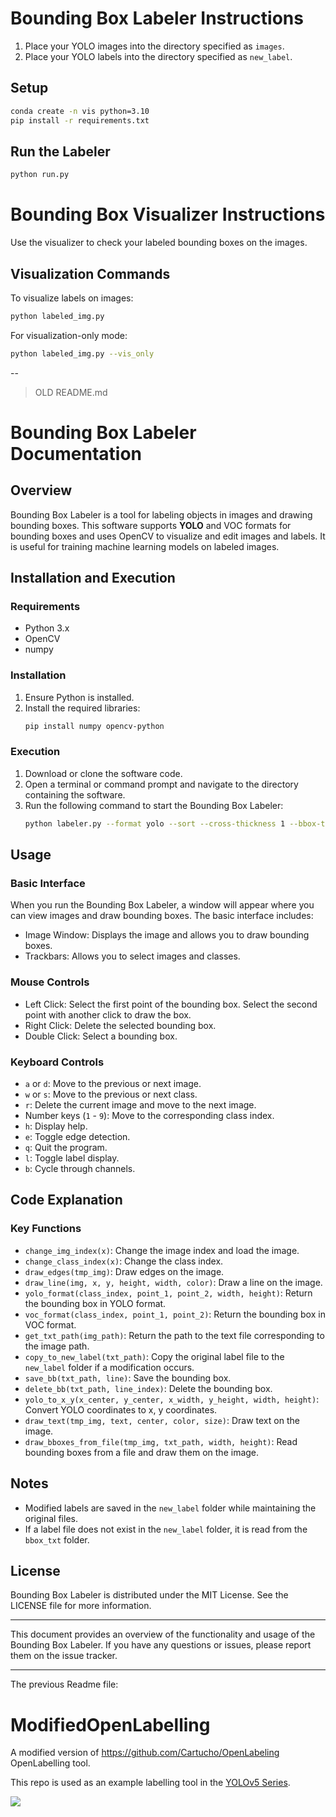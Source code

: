 # Bounding Box Labeler Instructions
1. Place your YOLO images into the directory specified as `images`.
2. Place your YOLO labels into the directory specified as `new_label`.
## Setup
```bash
conda create -n vis python=3.10
pip install -r requirements.txt
```
## Run the Labeler
```bash
python run.py
```
# Bounding Box Visualizer Instructions
Use the visualizer to check your labeled bounding boxes on the images.

## Visualization Commands
To visualize labels on images:
```bash
python labeled_img.py
```
For visualization-only mode:
```bash
python labeled_img.py --vis_only
```
--
> OLD README.md
#####
# Bounding Box Labeler Documentation

## Overview
Bounding Box Labeler is a tool for labeling objects in images and drawing bounding boxes. This software supports **YOLO** and VOC formats for bounding boxes and uses OpenCV to visualize and edit images and labels. It is useful for training machine learning models on labeled images.

## Installation and Execution
### Requirements
- Python 3.x
- OpenCV
- numpy

### Installation
1. Ensure Python is installed.
2. Install the required libraries:
    ```bash
    pip install numpy opencv-python
    ```

### Execution
1. Download or clone the software code.
2. Open a terminal or command prompt and navigate to the directory containing the software.
3. Run the following command to start the Bounding Box Labeler:
    ```bash
    python labeler.py --format yolo --sort --cross-thickness 1 --bbox-thickness 1
    ```

## Usage
### Basic Interface
When you run the Bounding Box Labeler, a window will appear where you can view images and draw bounding boxes. The basic interface includes:
- Image Window: Displays the image and allows you to draw bounding boxes.
- Trackbars: Allows you to select images and classes.

### Mouse Controls
- Left Click: Select the first point of the bounding box. Select the second point with another click to draw the box.
- Right Click: Delete the selected bounding box.
- Double Click: Select a bounding box.

### Keyboard Controls
- `a` or `d`: Move to the previous or next image.
- `w` or `s`: Move to the previous or next class.
- `r`: Delete the current image and move to the next image.
- Number keys (`1` - `9`): Move to the corresponding class index.
- `h`: Display help.
- `e`: Toggle edge detection.
- `q`: Quit the program.
- `l`: Toggle label display.
- `b`: Cycle through channels.

## Code Explanation
### Key Functions
- `change_img_index(x)`: Change the image index and load the image.
- `change_class_index(x)`: Change the class index.
- `draw_edges(tmp_img)`: Draw edges on the image.
- `draw_line(img, x, y, height, width, color)`: Draw a line on the image.
- `yolo_format(class_index, point_1, point_2, width, height)`: Return the bounding box in YOLO format.
- `voc_format(class_index, point_1, point_2)`: Return the bounding box in VOC format.
- `get_txt_path(img_path)`: Return the path to the text file corresponding to the image path.
- `copy_to_new_label(txt_path)`: Copy the original label file to the `new_label` folder if a modification occurs.
- `save_bb(txt_path, line)`: Save the bounding box.
- `delete_bb(txt_path, line_index)`: Delete the bounding box.
- `yolo_to_x_y(x_center, y_center, x_width, y_height, width, height)`: Convert YOLO coordinates to x, y coordinates.
- `draw_text(tmp_img, text, center, color, size)`: Draw text on the image.
- `draw_bboxes_from_file(tmp_img, txt_path, width, height)`: Read bounding boxes from a file and draw them on the image.

## Notes
- Modified labels are saved in the `new_label` folder while maintaining the original files.
- If a label file does not exist in the `new_label` folder, it is read from the `bbox_txt` folder.

## License
Bounding Box Labeler is distributed under the MIT License. See the LICENSE file for more information.

---

This document provides an overview of the functionality and usage of the Bounding Box Labeler. If you have any questions or issues, please report them on the issue tracker.


--- 
The previous Readme file:

# ModifiedOpenLabelling
A modified version of https://github.com/Cartucho/OpenLabeling OpenLabelling tool.

This repo is used as an example labelling tool in the [YOLOv5 Series](https://www.youtube.com/playlist?list=PLD80i8An1OEHEpJVjtujEb0lQWc0GhX_4).

![](https://user-images.githubusercontent.com/41416855/122698979-26331d00-d251-11eb-8d02-f4b479e8c0df.png)


